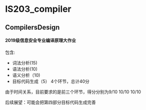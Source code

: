 # IS203_compiler

## CompilersDesign
#### 2019级信息安全专业编译原理大作业
包含:
- 词法分析(15)
- 语法分析(10)
- 语义分析（10)
- 目标代码生成（5）
4个环节，总计40分

由于时间关系，目前要求的是前三个环节，得分分别为9/10 10/10 10/10

后续展望：可能会把第四部分目标代码生成完善

